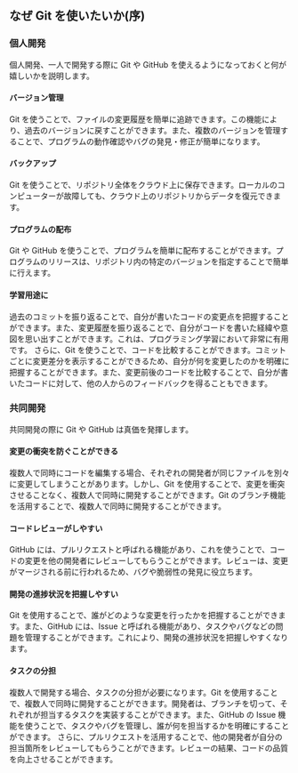 ## なぜ Git を使いたいか(序)

### 個人開発

個人開発、一人で開発する際に Git や GitHub を使えるようになっておくと何が嬉しいかを説明します。

#### バージョン管理

Git を使うことで、ファイルの変更履歴を簡単に追跡できます。この機能により、過去のバージョンに戻すことができます。また、複数のバージョンを管理することで、プログラムの動作確認やバグの発見・修正が簡単になります。

#### バックアップ

Git を使うことで、リポジトリ全体をクラウド上に保存できます。ローカルのコンピューターが故障しても、クラウド上のリポジトリからデータを復元できます。

#### プログラムの配布

Git や GitHub を使うことで、プログラムを簡単に配布することができます。プログラムのリリースは、リポジトリ内の特定のバージョンを指定することで簡単に行えます。

#### 学習用途に

過去のコミットを振り返ることで、自分が書いたコードの変更点を把握することができます。また、変更履歴を振り返ることで、自分がコードを書いた経緯や意図を思い出すことができます。これは、プログラミング学習において非常に有用です。
さらに、Git を使うことで、コードを比較することができます。コミットごとに変更差分を表示することができるため、自分が何を変更したのかを明確に把握することができます。また、変更前後のコードを比較することで、自分が書いたコードに対して、他の人からのフィードバックを得ることもできます。

### 共同開発

共同開発の際に Git や GitHub は真価を発揮します。

#### 変更の衝突を防ぐことができる

複数人で同時にコードを編集する場合、それぞれの開発者が同じファイルを別々に変更してしまうことがあります。しかし、Git を使用することで、変更を衝突させることなく、複数人で同時に開発することができます。Git のブランチ機能を活用することで、複数人で同時に開発することができます。

#### コードレビューがしやすい

GitHub には、プルリクエストと呼ばれる機能があり、これを使うことで、コードの変更を他の開発者にレビューしてもらうことができます。レビューは、変更がマージされる前に行われるため、バグや脆弱性の発見に役立ちます。

#### 開発の進捗状況を把握しやすい

Git を使用することで、誰がどのような変更を行ったかを把握することができます。また、GitHub には、Issue と呼ばれる機能があり、タスクやバグなどの問題を管理することができます。これにより、開発の進捗状況を把握しやすくなります。

#### タスクの分担

複数人で開発する場合、タスクの分担が必要になります。Git を使用することで、複数人で同時に開発することができます。開発者は、ブランチを切って、それぞれが担当するタスクを実装することができます。また、GitHub の Issue 機能を使うことで、タスクやバグを管理し、誰が何を担当するかを明確にすることができます。
さらに、プルリクエストを活用することで、他の開発者が自分の担当箇所をレビューしてもらうことができます。レビューの結果、コードの品質を向上させることができます。

